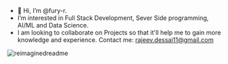 - 👋 Hi, I’m @fury-r.
-  I’m interested in Full Stack  Development, Sever Side programming, AI/ML and Data Science.
-  I am looking to collaborate on  Projects so that it'll help me to gain more knowledge and experience.
  Contact me: rajeev.dessai11@gmail.com
<img src="https://myreadme.vercel.app/api/embed/fury-r?panels=userstatistics,toprepositories,toplanguages,commitgraph" alt="reimaginedreadme" />
<!---
fury-r/fury-r is a ✨ special ✨ repository because its `README.md` (this file) appears on your GitHub profile.
You can click the Preview link to take a look at your changes.
--->
